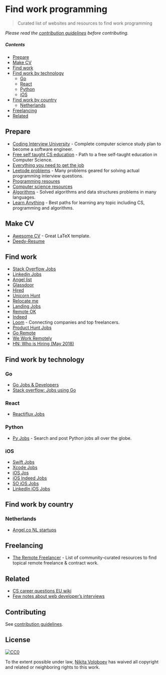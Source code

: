 # Find work programming
> Curated list of websites and resources to find work programming

*Please read the [contribution guidelines](CONTRIBUTING.md#readme) before contributing.*

##### Contents
- [Prepare](#prepare)
- [Make CV](#make-cv)
- [Find work](#find-work)
- [Find work by technology](#find-work-by-technology)
	- [Go](#go)
	- [React](#react)
	- [Python](#python)
	- [iOS](#ios)
- [Find work by country](#find-work-by-country)
	- [Netherlands](#netherlands)
- [Freelancing](#freelancing)
- [Related](#related)

## Prepare
- [Coding Interview University](https://github.com/jwasham/coding-interview-university) - Complete computer science study plan to become a software engineer.
- [Free self taught CS education](https://github.com/ossu/computer-science) - Path to a free self-taught education in Computer Science.
- [Everything you need to get the job](https://github.com/kdn251/interviews)
- [Leetode problems](https://leetcode.com) - Many problems geared for solving actual programming interview questions.
- [Programming resoures](https://learn-anything.xyz/1751)
- [Computer science resources](https://learn-anything.xyz/353)
- [Algorithms](https://github.com/marcosfede/algorithms) - Solved algorithms and data structures problems in many languages.
- [Learn Anything](https://learn-anything.xyz) - Best paths for learning any topic including CS, programming and algorithms.

## Make CV
- [Awesome CV](https://github.com/posquit0/Awesome-CV) - Great LaTeX template.
- [Deedy-Resume](https://github.com/deedy/Deedy-Resume)

## Find work
- [Stack Overflow Jobs](https://stackoverflow.com/jobs)
- [Linkedin Jobs](https://www.linkedin.com/jobs/)
- [Angel list](https://angel.co/jobs)
- [Glassdoor](https://www.glassdoor.com)
- [Hired](https://hired.com/)
- [Unicorn Hunt](https://unicornhunt.io/)
- [Relocate me](https://relocate.me/)
- [Landing Jobs](https://landing.jobs/)
- [Remote OK](https://remoteok.io)
- [Indeed](https://www.indeed.com)
- [Loom](http://www.loom.co/) - Connecting companies and top freelancers.
- [Product Hunt Jobs](https://www.producthunt.com/jobs)
- [Go Remote](https://goremote.io/)
- [We Work Remotely](https://weworkremotely.com/)
- [HN: Who is Hiring (May 2018)](https://news.ycombinator.com/item?id=16967543)

## Find work by technology
### Go
- [Go Jobs & Developers](https://www.golangprojects.com)
- [Stack overflow: Jobs using Go](https://stackoverflow.com/jobs/developer-jobs-using-go?med=site-ui&ref=tag-page_go)

### React
- [Reactiflux Jobs](http://jobs.reactiflux.com/)

### Python
- [Py Jobs](http://www.pyjobs.xyz/) - Search and post Python jobs all over the globe.

### iOS
- [Swift Jobs](https://www.natashatherobot.com/swift-jobs/)
- [Xcode Jobs](https://twitter.com/xcodejobs)
- [iOS Jos](https://iosjobs.io/)
- [iOS Indeed Jobs](https://www.indeed.com/q-iOS-developer-jobs.html)
- [SO iOS Jobs](https://stackoverflow.com/jobs?q=ios)
- [LinkedIn iOS Jobs](https://www.linkedin.com/jobs/ios-developer-jobs/)

## Find work by country
### Netherlands
- [Angel.co NL startups](https://angel.co/netherlands)

## Freelancing
- [The Remote Freelancer](https://github.com/engineerapart/TheRemoteFreelancer) - List of community-curated resources to find topical remote freelance & contract work.

## Related
- [CS career questions EU wiki](https://www.reddit.com/r/cscareerquestionsEU/wiki/index)
- [Few notes about web developer’s interviews](http://blog.sapegin.me/all/coding-interview)

## Contributing
See [contribution guidelines](CONTRIBUTING.md#readme).

## License
[![CC0](http://mirrors.creativecommons.org/presskit/buttons/88x31/svg/cc-zero.svg)](https://creativecommons.org/publicdomain/zero/1.0/)

To the extent possible under law, [Nikita Voloboev](https://www.nikitavoloboev.xyz) has waived all copyright and related or neighboring rights to this work.